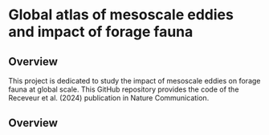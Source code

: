 
# Global atlas of mesoscale eddies and impact of forage fauna

## Overview

This project is dedicated to study the impact of mesoscale eddies on
forage fauna at global scale. This GitHub repository provides the code
of the Receveur et al. (2024) publication in Nature Communication.

## Overview
